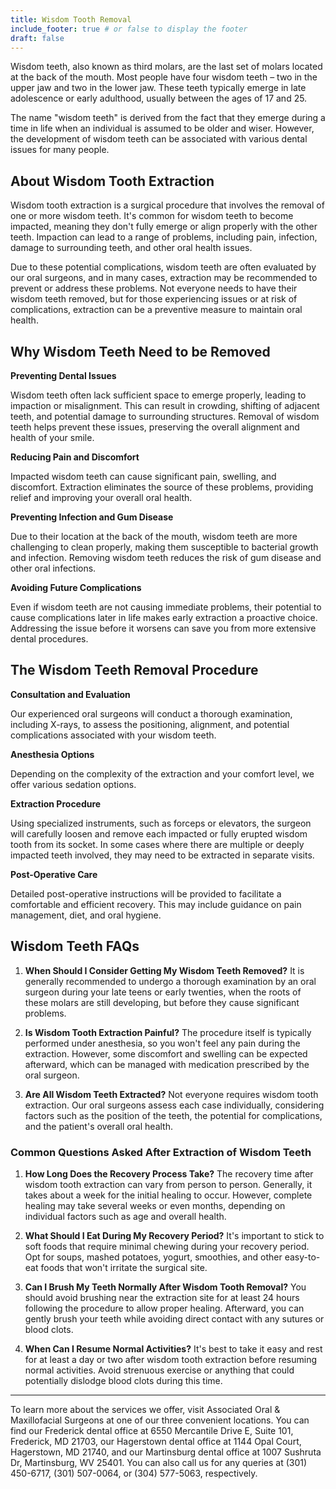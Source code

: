 ```yaml
---
title: Wisdom Tooth Removal
include_footer: true # or false to display the footer
draft: false
---
```


Wisdom teeth, also known as third molars, are the last set of molars located at the back of the mouth. Most people have four wisdom teeth – two in the upper jaw and two in the lower jaw. These teeth typically emerge in late adolescence or early adulthood, usually between the ages of 17 and 25. 

The name "wisdom teeth" is derived from the fact that they emerge during a time in life when an individual is assumed to be older and wiser. However, the development of wisdom teeth can be associated with various dental issues for many people.

## About Wisdom Tooth Extraction

Wisdom tooth extraction is a surgical procedure that involves the removal of one or more wisdom teeth. It's common for wisdom teeth to become impacted, meaning they don't fully emerge or align properly with the other teeth. Impaction can lead to a range of problems, including pain, infection, damage to surrounding teeth, and other oral health issues.

Due to these potential complications, wisdom teeth are often evaluated by our oral surgeons, and in many cases, extraction may be recommended to prevent or address these problems. Not everyone needs to have their wisdom teeth removed, but for those experiencing issues or at risk of complications, extraction can be a preventive measure to maintain oral health.

## Why Wisdom Teeth Need to be Removed

**Preventing Dental Issues**

Wisdom teeth often lack sufficient space to emerge properly, leading to impaction or misalignment. This can result in crowding, shifting of adjacent teeth, and potential damage to surrounding structures. Removal of wisdom teeth helps prevent these issues, preserving the overall alignment and health of your smile.

**Reducing Pain and Discomfort**

Impacted wisdom teeth can cause significant pain, swelling, and discomfort. Extraction eliminates the source of these problems, providing relief and improving your overall oral health.

**Preventing Infection and Gum Disease**

Due to their location at the back of the mouth, wisdom teeth are more challenging to clean properly, making them susceptible to bacterial growth and infection. Removing wisdom teeth reduces the risk of gum disease and other oral infections.

**Avoiding Future Complications**

Even if wisdom teeth are not causing immediate problems, their potential to cause complications later in life makes early extraction a proactive choice. Addressing the issue before it worsens can save you from more extensive dental procedures.

## The Wisdom Teeth Removal Procedure

**Consultation and Evaluation**

Our experienced oral surgeons will conduct a thorough examination, including X-rays, to assess the positioning, alignment, and potential complications associated with your wisdom teeth.

**Anesthesia Options**

Depending on the complexity of the extraction and your comfort level, we offer various sedation options.

**Extraction Procedure**

Using specialized instruments, such as forceps or elevators, the surgeon will carefully loosen and remove each impacted or fully erupted wisdom tooth from its socket. In some cases where there are multiple or deeply impacted teeth involved, they may need to be extracted in separate visits.

**Post-Operative Care**

Detailed post-operative instructions will be provided to facilitate a comfortable and efficient recovery. This may include guidance on pain management, diet, and oral hygiene.

## Wisdom Teeth FAQs

1. **When Should I Consider Getting My Wisdom Teeth Removed?**
It is generally recommended to undergo a thorough examination by an oral surgeon during your late teens or early twenties, when the roots of these molars are still developing, but before they cause significant problems.

1. **Is Wisdom Tooth Extraction Painful?**
The procedure itself is typically performed under anesthesia, so you won't feel any pain during the extraction. However, some discomfort and swelling can be expected afterward, which can be managed with medication prescribed by the oral surgeon.

1. **Are All Wisdom Teeth Extracted?**
Not everyone requires wisdom tooth extraction. Our oral surgeons assess each case individually, considering factors such as the position of the teeth, the potential for complications, and the patient's overall oral health.

### Common Questions Asked After Extraction of Wisdom Teeth

1. **How Long Does the Recovery Process Take?**
The recovery time after wisdom tooth extraction can vary from person to person. Generally, it takes about a week for the initial healing to occur. However, complete healing may take several weeks or even months, depending on individual factors such as age and overall health.

1. **What Should I Eat During My Recovery Period?**
It's important to stick to soft foods that require minimal chewing during your recovery period. Opt for soups, mashed potatoes, yogurt, smoothies, and other easy-to-eat foods that won't irritate the surgical site.

1. **Can I Brush My Teeth Normally After Wisdom Tooth Removal?**
You should avoid brushing near the extraction site for at least 24 hours following the procedure to allow proper healing. Afterward, you can gently brush your teeth while avoiding direct contact with any sutures or blood clots.

1. **When Can I Resume Normal Activities?**
It's best to take it easy and rest for at least a day or two after wisdom tooth extraction before resuming normal activities. Avoid strenuous exercise or anything that could potentially dislodge blood clots during this time.

---

To learn more about the services we offer, visit Associated Oral & Maxillofacial Surgeons at one of our three convenient locations. You can find our Frederick dental office at 6550 Mercantile Drive E, Suite 101, Frederick, MD 21703, our Hagerstown dental office at 1144 Opal Court, Hagerstown, MD 21740, and our Martinsburg dental office at 1007 Sushruta Dr, Martinsburg, WV 25401. You can also call us for any queries at (301) 450-6717, (301) 507-0064, or (304) 577-5063, respectively.